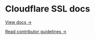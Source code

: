 # Cloudflare SSL docs

[View docs →](https://secret.wiki/ssl)

[Read contributor guidelines →](https://secret.wiki/docs-engine/contributing/content-framework)
